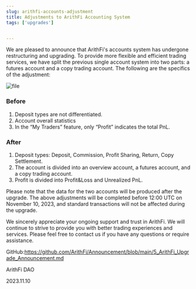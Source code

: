 ```yaml
---
slug: arithfi-accounts-adjustment
title: Adjustments to ArithFi Accounting System
tags: ['upgrades']


---
```


We are pleased to announce that ArithFi's accounts system has undergone restructuring and upgrading. To provide more flexible and efficient trading services, we have split the previous single account system into two parts: a futures account and a copy trading account. The following are the specifics of the adjustment:

![file](https://nftstorage.link/ipfs/bafybeiebv2lum75t355jjq7qsl6jfvsq2y2zu5754g4ezpdlgqsd7jvg4q)

### Before

1. Deposit types are not differentiated.
2. Account overall statistics
3. In the “My Traders” feature, only “Profit” indicates the total PnL.

### After

1. Deposit types: Deposit, Commission, Profit Sharing, Return, Copy Settlement.
2. The account is divided into an overview account, a futures account, and a copy trading account.
3. Profit is divided into Profit&Loss and Unrealized PnL.

Please note that the data for the two accounts will be produced after the upgrade. The above adjustments will be completed before 12:00 UTC on November 10, 2023, and standard transactions will not be affected during the upgrade.

We sincerely appreciate your ongoing support and trust in ArithFi. We will continue to strive to provide you with better trading experiences and services. Please feel free to contact us if you have any questions or require assistance.

GitHub:https://github.com/ArithFi/Announcement/blob/main/5_ArithFi_Upgrade_Announcement.md

ArithFi DAO

2023.11.10
